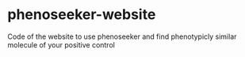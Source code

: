 # phenoseeker-website
Code of the website to use phenoseeker and find phenotypicly similar molecule of your positive control
